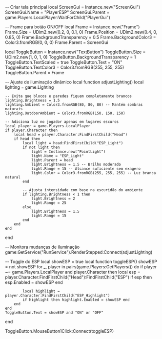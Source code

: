 -- Criar tela principal
local ScreenGui = Instance.new("ScreenGui")
ScreenGui.Name = "PlayerESP"
ScreenGui.Parent = game.Players.LocalPlayer:WaitForChild("PlayerGui")

-- Frame para botão ON/OFF
local Frame = Instance.new("Frame")
Frame.Size = UDim2.new(0.2, 0, 0.1, 0)
Frame.Position = UDim2.new(0.4, 0, 0.85, 0)
Frame.BackgroundTransparency = 0.5
Frame.BackgroundColor3 = Color3.fromRGB(0, 0, 0)
Frame.Parent = ScreenGui

local ToggleButton = Instance.new("TextButton")
ToggleButton.Size = UDim2.new(1, 0, 1, 0)
ToggleButton.BackgroundTransparency = 1
ToggleButton.TextScaled = true
ToggleButton.Text = "ON"
ToggleButton.TextColor3 = Color3.fromRGB(255, 255, 255)
ToggleButton.Parent = Frame

-- Ajuste de iluminação dinâmico
local function adjustLighting()
    local lighting = game.Lighting

    -- Evita que blocos e paredes fiquem completamente brancos
    lighting.Brightness = 1.5
    lighting.Ambient = Color3.fromRGB(80, 80, 80) -- Mantém sombras naturais
    lighting.OutdoorAmbient = Color3.fromRGB(150, 150, 150)

    -- Adiciona luz no jogador apenas em lugares escuros
    local player = game.Players.LocalPlayer
    if player.Character then
        local head = player.Character:FindFirstChild("Head")
        if head then
            local light = head:FindFirstChild("ESP_Light")
            if not light then
                light = Instance.new("PointLight")
                light.Name = "ESP_Light"
                light.Parent = head
                light.Brightness = 1.5 -- Brilho moderado
                light.Range = 15 -- Alcance suficiente sem exagero
                light.Color = Color3.fromRGB(255, 255, 255) -- Luz branca natural
            end
            
            -- Ajusta intensidade com base na escuridão do ambiente
            if lighting.Brightness < 1 then
                light.Brightness = 2
                light.Range = 25
            else
                light.Brightness = 1.5
                light.Range = 15
            end
        end
    end
end

-- Monitora mudanças de iluminação
game:GetService("RunService").RenderStepped:Connect(adjustLighting)

-- Toggle do ESP
local showESP = true
local function toggleESP()
    showESP = not showESP
    for _, player in pairs(game.Players:GetPlayers()) do
        if player ~= game.Players.LocalPlayer and player.Character then
            local esp = player.Character:FindFirstChild("Head"):FindFirstChild("ESP")
            if esp then esp.Enabled = showESP end

            local highlight = player.Character:FindFirstChild("ESP_Highlight")
            if highlight then highlight.Enabled = showESP end
        end
    end
    ToggleButton.Text = showESP and "ON" or "OFF"
end

ToggleButton.MouseButton1Click:Connect(toggleESP)
